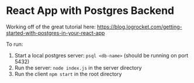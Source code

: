 # React App with Postgres Backend

Working off of the great tutorial here:
https://blog.logrocket.com/getting-started-with-postgres-in-your-react-app

To run:

1) Start a local postgres server: `psql <db-name>`
	(should be running on port 5432)
2) Run the server: `node index.js` in the server directory
3) Run the client `npm start` in the root directory

